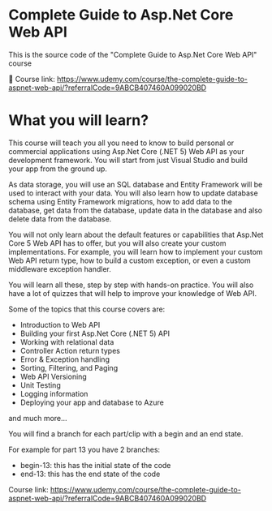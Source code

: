 # Complete Guide to Asp.Net Core Web API

This is the source code of the "Complete Guide to Asp.Net Core Web API" course

📌 Course link: https://www.udemy.com/course/the-complete-guide-to-aspnet-web-api/?referralCode=9ABCB407460A099020BD

# What you will learn?
This course will teach you all you need to know to build personal or commercial applications using Asp.Net Core (.NET 5) Web API as your development framework. You will start from just Visual Studio and build your app from the ground up.

As data storage, you will use an SQL database and Entity Framework will be used to interact with your data. You will also learn how to update database schema using Entity Framework migrations, how to add data to the database, get data from the database, update data in the database and also delete data from the database.

You will not only learn about the default features or capabilities that Asp.Net Core 5 Web API has to offer, but you will also create your custom implementations. For example, you will learn how to implement your custom Web API return type, how to build a custom exception, or even a custom middleware exception handler.

You will learn all these, step by step with hands-on practice. You will also have a lot of quizzes that will help to improve your knowledge of Web API.

Some of the topics that this course covers are:

- Introduction to Web API
- Building your first Asp.Net Core (.NET 5) API
- Working with relational data
- Controller Action return types
- Error & Exception handling
- Sorting, Filtering, and Paging
- Web API Versioning
- Unit Testing
- Logging information
- Deploying your app and database to Azure

and much more...

You will find a branch for each part/clip with a begin and an end state.

For example for part 13 you have 2 branches:
- begin-13: this has the initial state of the code
- end-13: this has the end state of the code

Course link: https://www.udemy.com/course/the-complete-guide-to-aspnet-web-api/?referralCode=9ABCB407460A099020BD
